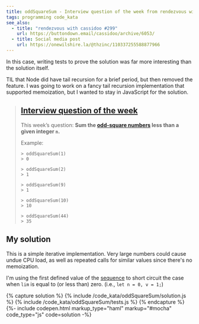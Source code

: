 ```yaml
---
title: oddSquareSum - Interview question of the week from rendezvous with cassidoo
tags: programming code_kata
see_also:
  - title: "rendezvous with cassidoo #299"
    url: https://buttondown.email/cassidoo/archive/6053/
  - title: Social media post
    url: https://onewilshire.la/@thzinc/110337255588877966
---
```


In this case, writing tests to prove the solution was far more interesting than the solution itself.

TIL that Node did have tail recursion for a brief period, but then removed the feature. I was going to work on a fancy tail recursion implementation that supported memoization, but I wanted to stay in JavaScript for the solution.

> ## [Interview question of the week](https://buttondown.email/cassidoo/archive/6053/)
>
> This week’s question:
> **Sum the [odd-square numbers][sequence] less than a given integer `n`.**
>
> Example:
>
> ```
> > oddSquareSum(1)
> > 0
>
> > oddSquareSum(2)
> > 1
>
> > oddSquareSum(9)
> > 1
>
> > oddSquareSum(10)
> > 10
>
> > oddSquareSum(44)
> > 35
> ```

## My solution

This is a simple iterative implementation. Very large numbers could cause undue CPU load, as well as repeated calls for similar values since there's no memoization.

I'm using the first defined value of the [sequence] to short circuit the case when `lim` is equal to (or less than) zero. (i.e., `let n = 0, v = 1;`)

{% capture solution %}
{% include /code_kata/oddSquareSum/solution.js %}
{% include /code_kata/oddSquareSum/tests.js %}
{% endcapture %}
{%- include codepen.html markup_type="haml" markup="#mocha" code_type="js" code=solution -%}

[sequence]: https://oeis.org/A016754
